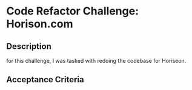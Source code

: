 
# Code Refactor Challenge: Horison.com #

## Description 
for this challenge, I was tasked with redoing the codebase for Horiseon.

## Acceptance Criteria


 